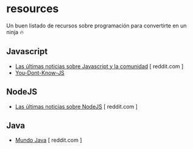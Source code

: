 # resources
Un buen listado de recursos sobre programación para convertirte en un ninja :fire: 

## Javascript
- [Las últimas noticias sobre Javascript y la comunidad](https://www.reddit.com/r/javascript/) [ reddit.com ]
- [You-Dont-Know-JS](https://github.com/getify/You-Dont-Know-JS) 

## NodeJS
- [Las últimas noticias sobre NodeJS](https://www.reddit.com/r/node/) [ reddit.com ]

## Java
- [Mundo Java](https://www.reddit.com/r/java/) [ reddit.com ]
